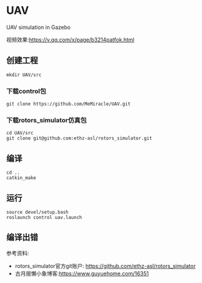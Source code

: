 # UAV
UAV simulation in Gazebo

视频效果:https://v.qq.com/x/page/b3214patfok.html

## 创建工程
```
mkdir UAV/src
```

### 下载control包
```
git clone https://github.com/MeMiracle/UAV.git
```

### 下载rotors_simulator仿真包
```
cd UAV/src  
git clone git@github.com:ethz-asl/rotors_simulator.git
```

## 编译
```
cd ..  
catkin_make
```

## 运行
```
source devel/setup.bash  
roslaunch control uav.launch
```

## 编译出错
参考资料:
- rotors_simulator官方git账户: https://github.com/ethz-asl/rotors_simulator
- 古月居懒小象博客:https://www.guyuehome.com/16351

